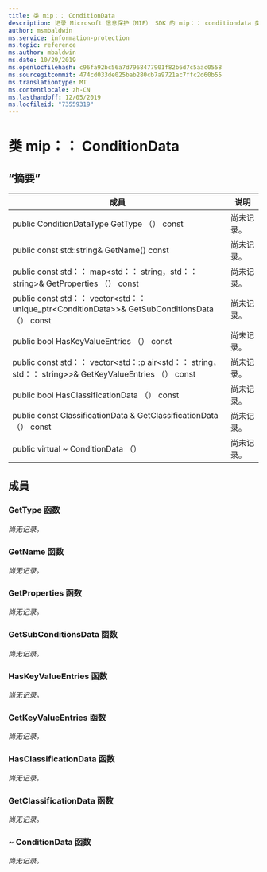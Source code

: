 ```yaml
---
title: 类 mip：： ConditionData
description: 记录 Microsoft 信息保护（MIP） SDK 的 mip：： conditiondata 类。
author: msmbaldwin
ms.service: information-protection
ms.topic: reference
ms.author: mbaldwin
ms.date: 10/29/2019
ms.openlocfilehash: c96fa92bc56a7d7968477901f82b6d7c5aac0558
ms.sourcegitcommit: 474cd033de025bab280cb7a9721ac7ffc2d60b55
ms.translationtype: MT
ms.contentlocale: zh-CN
ms.lasthandoff: 12/05/2019
ms.locfileid: "73559319"
---
```

# <a name="class-mipconditiondata"></a>类 mip：： ConditionData 
  
## <a name="summary"></a>“摘要”
 成員                        | 说明                                
--------------------------------|---------------------------------------------
public ConditionDataType GetType （） const  | 尚未记录。
public const std::string& GetName() const  | 尚未记录。
public const std：： map\<std：： string，std：： string\>& GetProperties （） const  | 尚未记录。
public const std：： vector\<std：： unique_ptr\<ConditionData\>\>& GetSubConditionsData （） const  | 尚未记录。
public bool HasKeyValueEntries （） const  | 尚未记录。
public const std：： vector\<std：:p air\<std：： string，std：： string\>\>& GetKeyValueEntries （） const  | 尚未记录。
public bool HasClassificationData （） const  | 尚未记录。
public const ClassificationData & GetClassificationData （） const  | 尚未记录。
public virtual ~ ConditionData （）  | 尚未记录。
  
## <a name="members"></a>成員
  
### <a name="gettype-function"></a>GetType 函数
_尚无记录。_

  
### <a name="getname-function"></a>GetName 函数
_尚无记录。_

  
### <a name="getproperties-function"></a>GetProperties 函数
_尚无记录。_

  
### <a name="getsubconditionsdata-function"></a>GetSubConditionsData 函数
_尚无记录。_

  
### <a name="haskeyvalueentries-function"></a>HasKeyValueEntries 函数
_尚无记录。_

  
### <a name="getkeyvalueentries-function"></a>GetKeyValueEntries 函数
_尚无记录。_

  
### <a name="hasclassificationdata-function"></a>HasClassificationData 函数
_尚无记录。_

  
### <a name="getclassificationdata-function"></a>GetClassificationData 函数
_尚无记录。_

  
### <a name="conditiondata-function"></a>~ ConditionData 函数
_尚无记录。_
